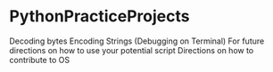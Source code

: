 # PythonPracticeProjects
Decoding bytes Encoding Strings (Debugging on Terminal)
For future directions on how to use your potential script
Directions on how to contribute to OS
